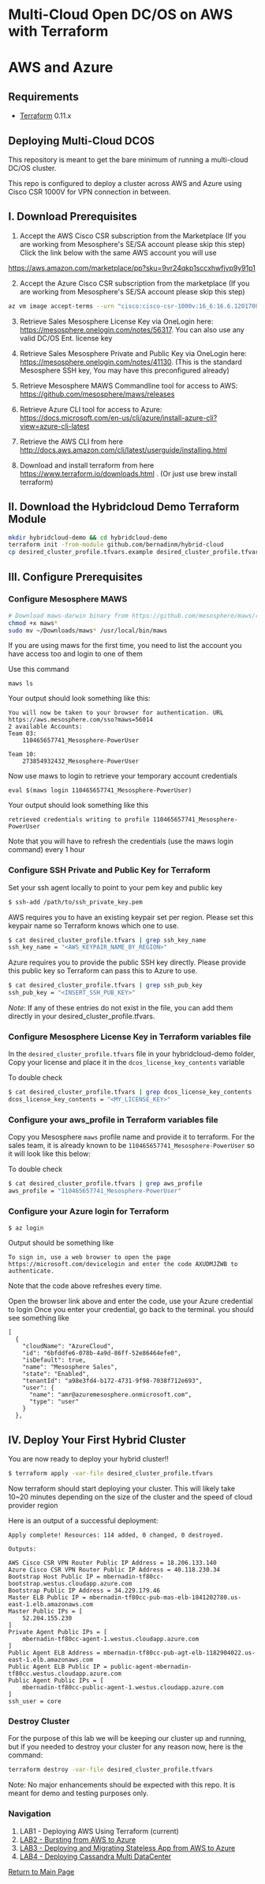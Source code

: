 # Multi-Cloud Open DC/OS on AWS with Terraform
# AWS and Azure

Requirements
------------

-	[Terraform](https://www.terraform.io/downloads.html) 0.11.x

## Deploying Multi-Cloud DCOS 

This repository is meant to get the bare minimum of running a multi-cloud DC/OS cluster.

This repo is configured to deploy a cluster across AWS and Azure using Cisco CSR 1000V for VPN connection in between.

## I. Download Prerequisites 

1. Accept the AWS Cisco CSR subscription from the Marketplace (If you are working from Mesosphere's SE/SA account please skip this step) 
Click the link below with the same AWS account you will use

https://aws.amazon.com/marketplace/pp?sku=9vr24qkp1sccxhwfjvp9y91p1

2.  Accept the Azure Cisco CSR subscription from the marketplace (If you are working from Mesosphere's SE/SA account please skip this step)

```bash
az vm image accept-terms --urn "cisco:cisco-csr-1000v:16_6:16.6.120170804"
```

3.  Retrieve Sales Mesosphere License Key via OneLogin here: https://mesosphere.onelogin.com/notes/56317. You can also use any valid DC/OS Ent. license key

4.  Retrieve Sales Mesosphere Private and Public Key via OneLogin here: https://mesosphere.onelogin.com/notes/41130. (This is the standard Mesosphere SSH key, You may have this preconfigured already)

5.  Retrieve Mesosphere MAWS Commandline tool for access to AWS: https://github.com/mesosphere/maws/releases

6.  Retrieve Azure CLI tool for access to Azure: https://docs.microsoft.com/en-us/cli/azure/install-azure-cli?view=azure-cli-latest

7. Retrieve the AWS CLI from here http://docs.aws.amazon.com/cli/latest/userguide/installing.html

8. Download and install terraform from here https://www.terraform.io/downloads.html . (Or just use brew install terraform)

## II. Download the Hybridcloud Demo Terraform Module

```bash
mkdir hybridcloud-demo && cd hybridcloud-demo
terraform init -from-module github.com/bernadinm/hybrid-cloud
cp desired_cluster_profile.tfvars.example desired_cluster_profile.tfvars
```

## III. Configure Prerequisites

### Configure Mesosphere MAWS 

```bash
# Download maws-darwin binary from https://github.com/mesosphere/maws/releases
chmod +x maws*
sudo mv ~/Downloads/maws* /usr/local/bin/maws
```
If you are using maws for the first time, you need to list the account you have access too and login to one of them

Use this command

````
maws ls
````
Your output should look something like this:

```
You will now be taken to your browser for authentication. URL https://aws.mesosphere.com/sso?maws=56014
2 available Accounts:
Team 03:
	110465657741_Mesosphere-PowerUser

Team 10:
	273854932432_Mesosphere-PowerUser
````
Now use maws to login to retrieve your temporary account credentials

```
eval $(maws login 110465657741_Mesosphere-PowerUser)
```

Your output should look something like this
```
retrieved credentials writing to profile 110465657741_Mesosphere-PowerUser
```

Note that you will have to refresh the credentials (use the maws login command) every 1 hour

### Configure SSH Private and Public Key for Terraform

Set your ssh agent locally to point to your pem key and public key

```bash
$ ssh-add /path/to/ssh_private_key.pem
```

AWS requires you to have an existing keypair set per region. Please set this keypair name so Terraform knows which one to use.

```bash
$ cat desired_cluster_profile.tfvars | grep ssh_key_name
ssh_key_name = "<AWS_KEYPAIR_NAME_BY_REGION>"
```

Azure requires you to provide the public SSH key directly. Please provide this public key so Terraform can pass this to Azure to use. 

```bash
$ cat desired_cluster_profile.tfvars | grep ssh_pub_key
ssh_pub_key = "<INSERT_SSH_PUB_KEY>"
```

*Note*: If any of these entries do not exist in the file, you can add them directly in your desired_cluster_profile.tfvars.

### Configure Mesosphere License Key in Terraform variables file

In the `desired_cluster_profile.tfvars` file in your hybridcloud-demo folder, Copy your license and place it in the `dcos_license_key_contents` variable

To double check 

```bash
$ cat desired_cluster_profile.tfvars | grep dcos_license_key_contents
dcos_license_key_contents = "<MY_LICENSE_KEY>"
```

### Configure your aws_profile in Terraform variables file

Copy you Mesosphere `maws` profile name and provide it to terraform. For the sales team, it is already known to be `110465657741_Mesosphere-PowerUser` so it will look like this below:

To double check 

```bash
$ cat desired_cluster_profile.tfvars | grep aws_profile
aws_profile = "110465657741_Mesosphere-PowerUser"
```

### Configure your Azure login for Terraform

```bash
$ az login
```
Output should be something like  
```
To sign in, use a web browser to open the page https://microsoft.com/devicelogin and enter the code AXUDMJZWB to authenticate.
```
Note that the code above refreshes every time.

Open the browser link above and enter the code, use your Azure credential to login Once you enter your credential, go back to the terminal. you should see something like 

```
[
  {
    "cloudName": "AzureCloud",
    "id": "6bfddfe6-078b-4a9d-86ff-52e86464efe0",
    "isDefault": true,
    "name": "Mesosphere Sales",
    "state": "Enabled",
    "tenantId": "a98e3fd4-b172-4731-9f98-7038f712e693",
    "user": {
      "name": "amr@azuremesosphere.onmicrosoft.com",
      "type": "user"
    }
  },

```


## IV. Deploy Your First Hybrid Cluster

You are now ready to deploy your hybrid cluster!!


```bash
$ terraform apply -var-file desired_cluster_profile.tfvars
```

Now terraform should start deploying your cluster. This will likely take 10~20 minutes depending on the size of the cluster and the speed of cloud provider region 


Here is an output of a successful deployment:

```
Apply complete! Resources: 114 added, 0 changed, 0 destroyed.

Outputs:

AWS Cisco CSR VPN Router Public IP Address = 18.206.133.140
Azure Cisco CSR VPN Router Public IP Address = 40.118.230.34
Bootstrap Host Public IP = mbernadin-tf80cc-bootstrap.westus.cloudapp.azure.com
Bootstrap Public IP Address = 34.229.179.46
Master ELB Public IP = mbernadin-tf80cc-pub-mas-elb-1841202780.us-east-1.elb.amazonaws.com
Master Public IPs = [
    52.204.155.230
]
Private Agent Public IPs = [
    mbernadin-tf80cc-agent-1.westus.cloudapp.azure.com
]
Public Agent ELB Address = mbernadin-tf80cc-pub-agt-elb-1182904022.us-east-1.elb.amazonaws.com
Public Agent ELB Public IP = public-agent-mbernadin-tf80cc.westus.cloudapp.azure.com
Public Agent Public IPs = [
    mbernadin-tf80cc-public-agent-1.westus.cloudapp.azure.com
]
ssh_user = core
```

### Destroy Cluster

For the purpose of this lab we will be keeping our cluster up and running, but if you needed to destroy your cluster for any reason now, here is the command: 

```bash
terraform destroy -var-file desired_cluster_profile.tfvars
```

Note: No major enhancements should be expected with this repo. It is meant for demo and testing purposes only.

### Navigation

1. LAB1 - Deploying AWS Using Terraform (current)
2. [LAB2 - Bursting from AWS to Azure](./lab-2-bursting-from-aws-to-azure.md)
3. [LAB3 - Deploying and Migrating Stateless App from AWS to Azure](./lab-3-deploying-and-migrating-stateless-app.md)
4. [LAB4 - Deploying Cassandra Multi DataCenter](./lab-4-deploying-cassandra-multi-dc-cluster.md)

[Return to Main Page](../README.md)
